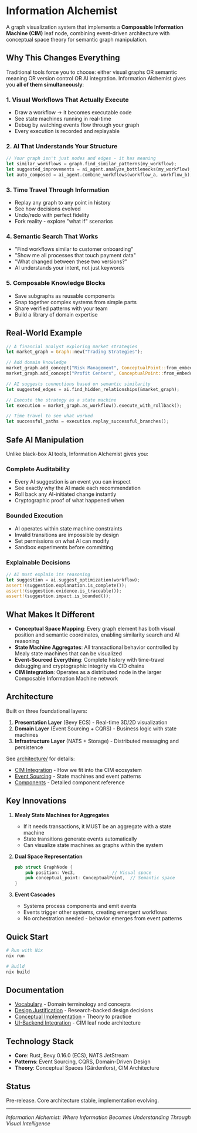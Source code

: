 # Information Alchemist

A graph visualization system that implements a **Composable Information Machine (CIM)** leaf node, combining event-driven architecture with conceptual space theory for semantic graph manipulation.

## Why This Changes Everything

Traditional tools force you to choose: either visual graphs OR semantic meaning OR version control OR AI integration. Information Alchemist gives you **all of them simultaneously**:

### 1. **Visual Workflows That Actually Execute**
- Draw a workflow → it becomes executable code
- See state machines running in real-time
- Debug by watching events flow through your graph
- Every execution is recorded and replayable

### 2. **AI That Understands Your Structure**
```rust
// Your graph isn't just nodes and edges - it has meaning
let similar_workflows = graph.find_similar_patterns(my_workflow);
let suggested_improvements = ai_agent.analyze_bottlenecks(my_workflow);
let auto_composed = ai_agent.combine_workflows(workflow_a, workflow_b);
```

### 3. **Time Travel Through Information**
- Replay any graph to any point in history
- See how decisions evolved
- Undo/redo with perfect fidelity
- Fork reality - explore "what if" scenarios

### 4. **Semantic Search That Works**
- "Find workflows similar to customer onboarding"
- "Show me all processes that touch payment data"
- "What changed between these two versions?"
- AI understands your intent, not just keywords

### 5. **Composable Knowledge Blocks**
- Save subgraphs as reusable components
- Snap together complex systems from simple parts
- Share verified patterns with your team
- Build a library of domain expertise

## Real-World Example

```rust
// A financial analyst exploring market strategies
let market_graph = Graph::new("Trading Strategies");

// Add domain knowledge
market_graph.add_concept("Risk Management", ConceptualPoint::from_embedding(risk_embed));
market_graph.add_concept("Profit Centers", ConceptualPoint::from_embedding(profit_embed));

// AI suggests connections based on semantic similarity
let suggested_edges = ai.find_hidden_relationships(&market_graph);

// Execute the strategy as a state machine
let execution = market_graph.as_workflow().execute_with_rollback();

// Time travel to see what worked
let successful_paths = execution.replay_successful_branches();
```

## Safe AI Manipulation

Unlike black-box AI tools, Information Alchemist gives you:

### **Complete Auditability**
- Every AI suggestion is an event you can inspect
- See exactly why the AI made each recommendation
- Roll back any AI-initiated change instantly
- Cryptographic proof of what happened when

### **Bounded Execution**
- AI operates within state machine constraints
- Invalid transitions are impossible by design
- Set permissions on what AI can modify
- Sandbox experiments before committing

### **Explainable Decisions**
```rust
// AI must explain its reasoning
let suggestion = ai.suggest_optimization(workflow);
assert!(suggestion.explanation.is_complete());
assert!(suggestion.evidence.is_traceable());
assert!(suggestion.impact.is_bounded());
```

## What Makes It Different

- **Conceptual Space Mapping**: Every graph element has both visual position and semantic coordinates, enabling similarity search and AI reasoning
- **State Machine Aggregates**: All transactional behavior controlled by Mealy state machines that can be visualized
- **Event-Sourced Everything**: Complete history with time-travel debugging and cryptographic integrity via CID chains
- **CIM Integration**: Operates as a distributed node in the larger Composable Information Machine network

## Architecture

Built on three foundational layers:

1. **Presentation Layer** (Bevy ECS) - Real-time 3D/2D visualization
2. **Domain Layer** (Event Sourcing + CQRS) - Business logic with state machines
3. **Infrastructure Layer** (NATS + Storage) - Distributed messaging and persistence

See [architecture/](architecture/) for details:
- [CIM Integration](architecture/cim-overview.md) - How we fit into the CIM ecosystem
- [Event Sourcing](architecture/event-sourcing.md) - State machines and event patterns
- [Components](architecture/system-components.md) - Detailed component reference

## Key Innovations

1. **Mealy State Machines for Aggregates**
   - If it needs transactions, it MUST be an aggregate with a state machine
   - State transitions generate events automatically
   - Can visualize state machines as graphs within the system

2. **Dual Space Representation**
   ```rust
   pub struct GraphNode {
       pub position: Vec3,              // Visual space
       pub conceptual_point: ConceptualPoint,  // Semantic space
   }
   ```

3. **Event Cascades**
   - Systems process components and emit events
   - Events trigger other systems, creating emergent workflows
   - No orchestration needed - behavior emerges from event patterns

## Quick Start

```bash
# Run with Nix
nix run

# Build
nix build
```

## Documentation

- [Vocabulary](vocabulary.md) - Domain terminology and concepts
- [Design Justification](design-justification.md) - Research-backed design decisions
- [Conceptual Implementation](conceptual-implementation.md) - Theory to practice
- [UI-Backend Integration](ui-backend-integration.md) - CIM leaf node architecture

## Technology Stack

- **Core**: Rust, Bevy 0.16.0 (ECS), NATS JetStream
- **Patterns**: Event Sourcing, CQRS, Domain-Driven Design
- **Theory**: Conceptual Spaces (Gärdenfors), CIM Architecture

## Status

Pre-release. Core architecture stable, implementation evolving.

---

*Information Alchemist: Where Information Becomes Understanding Through Visual Intelligence*
